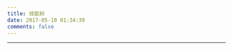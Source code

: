 ```yaml
---
title: 技能树
date: 2017-05-10 01:34:39
comments: false
---
```


<hr />

<a frameborder="0" data-theme="light" data-stack-embed="true" data-layers="1,2,3,4" href="https://embed.stackshare.io/stacks/embed/98b3c9fd9150c25aa496a00dbef904"/></a>
<script async src="https://cdn1.stackshare.io/javascripts/client-code.js" charset="utf-8"></script>
